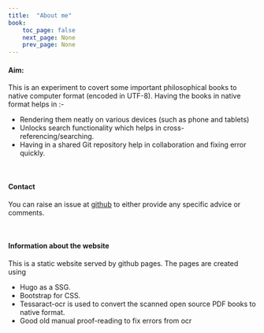 ```yaml
---
title:  "About me"
book:
    toc_page: false
    next_page: None
    prev_page: None
---  
```


#### Aim:
This is an experiment to covert some important philosophical books to   native computer format (encoded in UTF-8). Having the books in native format helps in :-
 - Rendering them neatly on various devices (such as phone and tablets)
 - Unlocks search functionality which helps in cross-referencing/searching.
 - Having in a shared Git repository help in collaboration and fixing error quickly.

<br/>

#### Contact
You can raise an issue at [github](https://github.com/pavancv/chintana_website_src/issues) to either provide any specific advice or comments.

<br/>

#### Information about the website
This is a static website served by github pages. The pages are created using
- Hugo as a SSG.
- Bootstrap for CSS.
- Tessaract-ocr is used to convert the scanned open source PDF books  to native format.
- Good old manual proof-reading to fix errors from ocr

